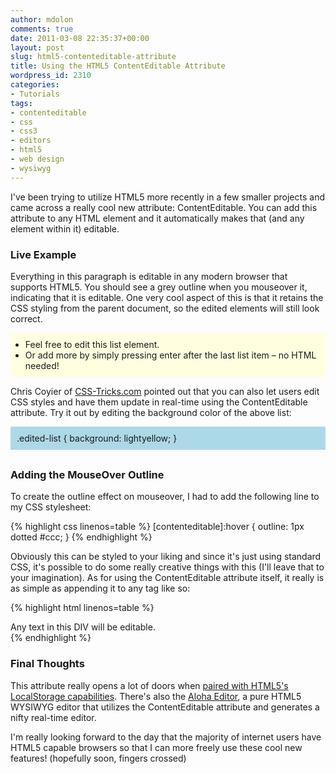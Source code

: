 ```yaml
---
author: mdolon
comments: true
date: 2011-03-08 22:35:37+00:00
layout: post
slug: html5-contenteditable-attribute
title: Using the HTML5 ContentEditable Attribute
wordpress_id: 2310
categories:
- Tutorials
tags:
- contenteditable
- css
- css3
- editors
- html5
- web design
- wysiwyg
---
```


I've been trying to utilize HTML5 more recently in a few smaller projects and came across a really cool new attribute: ContentEditable.  You can add this attribute to any HTML element and it automatically makes that (and any element within it) editable.

### Live Example

Everything in this paragraph is editable in any modern browser that supports HTML5.  You should see a grey outline when you mouseover it, indicating that it is editable.  One very cool aspect of this is that it retains the CSS styling from the parent document, so the edited elements will still look correct.

<ul class="edited-list" contenteditable style="padding-top:10px;padding-bottom:10px;">
  <li>Feel free to edit this list element.</li>
  <li>Or add more by simply pressing enter after the last list item &#8211; no HTML needed!</li>
</ul>

Chris Coyier of [CSS-Tricks.com](http://css-tricks.com/show-and-edit-style-element/) pointed out that you can also let users edit CSS styles and have them update in real-time using the ContentEditable attribute.  Try it out by editing the background color of the above list:

<style contenteditable="" style='display: block; background: lightblue; padding: 10px; white-space: pre; margin: 0 0 30px;'>.edited-list { background: lightyellow; }</style>

### Adding the MouseOver Outline

To create the outline effect on mouseover, I had to add the following line to my CSS stylesheet:

{% highlight css linenos=table %}
[contenteditable]:hover {
     outline: 1px dotted #ccc;
}
{% endhighlight %}

Obviously this can be styled to your liking and since it's just using standard CSS, it's possible to do some really creative things with this (I'll leave that to your imagination).  As for using the ContentEditable attribute itself, it really is as simple as appending it to any tag like so:

{% highlight html linenos=table %}
<div id="make-me-editable" contenteditable>
     Any text in this DIV will be editable.
</div>
{% endhighlight %}

### Final Thoughts

This attribute really opens a lot of doors when [paired with HTML5's LocalStorage capabilities](https://www.ibm.com/developerworks/mydeveloperworks/blogs/bobleah/entry/html5_code_example_of_contenteditable_and_localstorage_create_a_web_sticky_note?lang=en).  There's also the [Aloha Editor](http://www.aloha-editor.org/), a pure HTML5 WYSIWYG editor that utilizes the ContentEditable attribute and generates a nifty real-time editor.

I'm really looking forward to the day that the majority of internet users have HTML5 capable browsers so that I can more freely use these cool new features! (hopefully soon, fingers crossed)